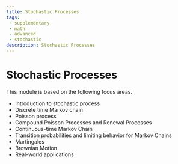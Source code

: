 ```yaml
---
title: Stochastic Processes
tags: 
 - supplementary
 - math
 - advanced
 - stochastic
description: Stochastic Processes
---
```


# Stochastic Processes

This module is based on the following focus areas.
- Introduction to stochastic process
- Discrete time Markov chain
- Poisson process
- Compound Poisson Processes and Renewal Processes 
- Continuous-time Markov Chain
- Transition probabilities and limiting behavior for Markov Chains
- Martingales
- Brownian Motion
- Real-world applications

